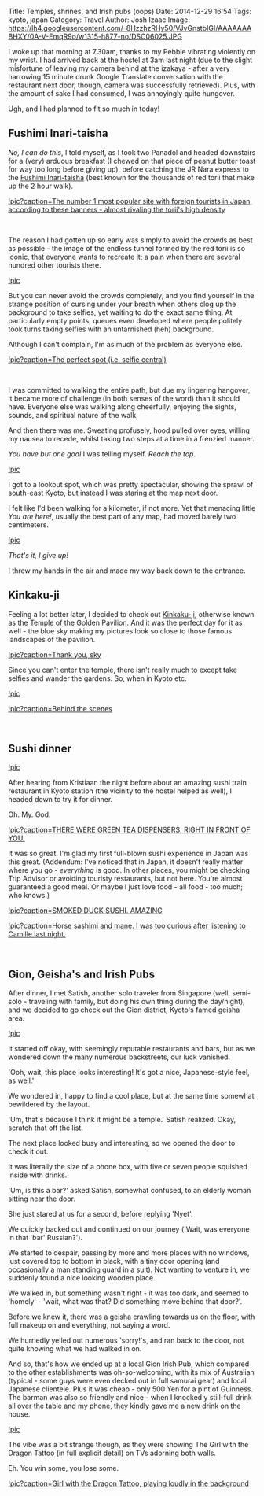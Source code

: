 Title: Temples, shrines, and Irish pubs (oops)
Date: 2014-12-29 16:54
Tags: kyoto, japan
Category: Travel
Author: Josh Izaac
Image: https://lh4.googleusercontent.com/-8HzzhzRHy50/VJvGnstbIGI/AAAAAAABHXY/0A-V-EmqR9o/w1315-h877-no/DSC06025.JPG

<!-- PELICAN_BEGIN_SUMMARY -->

I woke up that morning at 7.30am, thanks to my Pebble vibrating violently on my wrist. I had arrived back at the hostel at 3am last night (due to the slight misfortune of leaving my camera behind at the izakaya - after a very harrowing 15 minute drunk Google Translate conversation with the restaurant next door, though, camera was successfully retrieved). Plus, with the amount of sake I had consumed, I was annoyingly quite hungover.

Ugh, and I had planned to fit so much in today!

<!-- PELICAN_END_SUMMARY -->

## Fushimi Inari-taisha

*No, I can do this*, I told myself, as I took two Panadol and headed downstairs for a (very) arduous breakfast (I chewed on that piece of peanut butter toast for way too long before giving up), before catching the JR Nara express to the [Fushimi Inari-taisha](http://en.wikipedia.org/wiki/Fushimi_Inari-taisha) (best known for the thousands of red torii that make up the 2 hour walk).

[!pic?caption=The number 1 most popular site with foreign tourists in Japan, according to these banners - almost rivaling the torii's high density](https://lh3.googleusercontent.com/-pVgwMG7v-Sg/VJvGa74bYbI/AAAAAAABHVg/1pIbbCK1y5I/w1315-h877-no/DSC06043.JPG)

<br>

The reason I had gotten up so early was simply to avoid the crowds as best as possible - the image of the endless tunnel formed by the red torii is so iconic, that everyone wants to recreate it; a pain when there are several hundred other tourists there.

[!pic](https://lh3.googleusercontent.com/-xbqiBu8c4dc/VJvGqp00rKI/AAAAAAABHXw/8-9f4Ne-j44/w1315-h877-no/DSC06030.JPG)

But you can never avoid the crowds completely, and you find yourself in the strange position of cursing under your breath when others clog up the background to take selfies, yet waiting to do the exact same thing. At particularly empty points, queues even developed where people politely took turns taking selfies with an untarnished (heh) background.

Although I can't complain, I'm as much of the problem as everyone else.

[!pic?caption=The perfect spot (i.e. selfie central)](https://lh3.googleusercontent.com/-zgyZISUyFQI/VJvGkf63RoI/AAAAAAABILA/8fctLEgl3O8/w1315-h877-no/DSC06020.JPG)

<br>

I was committed to walking the entire path, but due my lingering hangover, it became more of challenge (in both senses of the word) than it should have. Everyone else was walking along cheerfully, enjoying the sights, sounds, and spiritual nature of the walk.

And then there was me. Sweating profusely, hood pulled over eyes, willing my nausea to recede, whilst taking two steps at a time in a frenzied manner.

*You have but one goal* I was telling myself. *Reach the top*.

[!pic](https://lh3.googleusercontent.com/-rYX1YiDocfQ/VJvGtYTjdkI/AAAAAAABHYI/l4nI18DCg8k/w1315-h877-no/DSC06037.JPG)

I got to a lookout spot, which was pretty spectacular, showing the sprawl of south-east Kyoto, but instead I was staring at the map next door.

I felt like I'd been walking for a kilometer, if not more. Yet that menacing little *You are here!*, usually the best part of any map, had moved barely two centimeters. 

[!pic](https://lh6.googleusercontent.com/-mzWpdE8_93Q/VJvGuBGNMsI/AAAAAAABHYQ/zbs9vcTCu7Q/w1315-h877-no/DSC06039.JPG)

*That's it, I give up!*

I threw my hands in the air and made my way back down to the entrance.

## Kinkaku-ji

Feeling a lot better later, I decided to check out [Kinkaku-ji](http://en.wikipedia.org/wiki/Kinkaku-ji), otherwise known as the Temple of the Golden Pavilion. And it was the perfect day for it as well - the blue sky making my pictures look so close to those famous landscapes of the pavilion.

[!pic?caption=Thank you, sky](https://lh6.googleusercontent.com/-TgMstTEdFns/VJvGMErRsYI/AAAAAAABHTY/doSk6iWqtp0/w1315-h877-no/DSC06051.JPG)

Since you can't enter the temple, there isn't really much to except take selfies and wander the gardens. So, when in Kyoto etc.

[!pic](https://lh6.googleusercontent.com/-HfSNAoCAZnk/VJvGRYREKfI/AAAAAAABIKo/GoSw-VQ9mDU/w1315-h877-no/DSC06059.JPG)

[!pic?caption=Behind the scenes](https://lh6.googleusercontent.com/-AfuMtVujG10/VJvGSdaysVI/AAAAAAABHUY/vCGzxL82pW0/w1315-h877-no/DSC06061.JPG)

<br>

## Sushi dinner

[!pic](https://lh4.googleusercontent.com/-sh7q8YpwABs/VJz9N9b1SLI/AAAAAAABH3M/K9CJFEaFSQY/w1315-h877-no/DSC06243.JPG)

After hearing from Kristiaan the night before about an amazing sushi train restaurant in Kyoto station (the vicinity to the hostel helped as well), I headed down to try it for dinner.

Oh. My. God.

[!pic?caption=THERE WERE GREEN TEA DISPENSERS, RIGHT IN FRONT OF YOU.](https://lh4.googleusercontent.com/-6veEO80HGwc/VJz9OnBoHOI/AAAAAAABH3Y/pRQWEIIcQBw/w1315-h877-no/DSC06244.JPG)

It was so great. I'm glad my first full-blown sushi experience in Japan was this great. (Addendum: I've noticed that in Japan, it doesn't really matter where you go - *everything* is good. In other places, you might be checking Trip Advisor or avoiding touristy restaurants, but not here. You're almost guaranteed a good meal. Or maybe I just love food - all food - too much; who knows.)

[!pic?caption=SMOKED DUCK SUSHI. AMAZING](https://lh4.googleusercontent.com/-gurzYsdkWW0/VJz9PrXYssI/AAAAAAABH3k/QPlhXhkdD3M/w1315-h877-no/DSC06246.JPG)

[!pic?caption=Horse sashimi and mane. I was too curious after listening to Camille last night.](https://lh5.googleusercontent.com/-tCNoDHZixKM/VJz9QqzJhjI/AAAAAAABH3w/AgjWBBfk6nE/w1315-h877-no/DSC06247.JPG)

<br>

## Gion, Geisha's and Irish Pubs

After dinner, I met Satish, another solo traveler from Singapore (well, semi-solo - traveling with family, but doing his own thing during the day/night), and we decided to go check out the Gion district, Kyoto's famed geisha area.

[!pic](https://lh5.googleusercontent.com/-ZJVc5B9uBN8/VJvKb4M8IZI/AAAAAAABHmQ/M11i0RagUHM/s640-no/10852981_625582714214596_263410692_n.jpg)

It started off okay, with seemingly reputable restaurants and bars, but as we wondered down the many numerous backstreets, our luck vanished.

'Ooh, wait, this place looks interesting! It's got a nice, Japanese-style feel, as well.'

We wondered in, happy to find a cool place, but at the same time somewhat bewildered by the layout.

'Um, that's because I think it might be a temple.' Satish realized. Okay, scratch that off the list.

The next place looked busy and interesting, so we opened the door to check it out.

It was literally the size of a phone box, with five or seven people squished inside with drinks.

'Um, is this a bar?' asked Satish, somewhat confused, to an elderly woman sitting near the door.

She just stared at us for a second, before replying 'Nyet'.

We quickly backed out and continued on our journey ('Wait, was everyone in that 'bar' Russian?').

We started to despair, passing by more and more places with no windows, just covered top to bottom in black, with a tiny door opening (and occasionally a man standing guard in a suit). Not wanting to venture in, we suddenly found a nice looking wooden place.

We walked in, but something wasn't right - it was too dark, and seemed to 'homely' - 'wait, what was that? Did something move behind that door?'.

Before we knew it, there was a geisha crawling towards us on the floor, with full makeup on and everything, not saying a word.

We hurriedly yelled out numerous 'sorry!'s, and ran back to the door, not quite knowing what we had walked in on.

And so, that's how we ended up at a local Gion Irish Pub, which compared to the other establishments was oh-so-welcoming, with its mix of Australian (typical - some guys were even decked out in full samurai gear) and local Japanese clientele. Plus it was cheap - only 500 Yen for a pint of Guinness. The barman was also so friendly and nice - when I knocked y still-full drink all over the table and my phone, they kindly gave me a new drink on the house.

[!pic](https://lh5.googleusercontent.com/-x6u-BsW0lpo/VJvKet-1P5I/AAAAAAABHmg/bAhFc8_0oM0/s640-no/10004191_1544454912467560_540803988_n.jpg)

The vibe was a bit strange though, as they were showing The Girl with the Dragon Tattoo (in full explicit detail) on TVs adorning both walls.

Eh. You win some, you lose some.

[!pic?caption=Girl with the Dragon Tattoo, playing loudly in the background](https://lh4.googleusercontent.com/-WjZdKySq1rE/VJvcZZ3zIWI/AAAAAAABJAs/nX7EtJNIhoo/w493-h876-no/Screenshot_2014-12-25-18-39-23.png)

